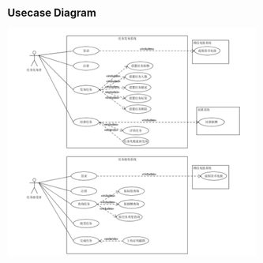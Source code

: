 ## Usecase Diagram

![用例图](https://github.com/milkymoney/Dashboard/blob/master/pic/usecase_new.png?raw=true "用例总览")
